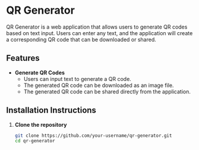 # QR Generator

QR Generator is a web application that allows users to generate QR codes based on text input. Users can enter any text, and the application will create a corresponding QR code that can be downloaded or shared.

## Features

- **Generate QR Codes**
  - Users can input text to generate a QR code.
  - The generated QR code can be downloaded as an image file.
  - The generated QR code can be shared directly from the application.

## Installation Instructions

1. **Clone the repository**
   ```bash
   git clone https://github.com/your-username/qr-generator.git
   cd qr-generator
